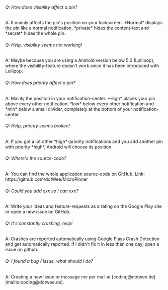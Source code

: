 <h6>Q: How does visibility affect a pin?</h6>
A: It mainly affects the pin's position on your lockscreen. *Normal* displays the pin like a normal notification, *private* hides the content-text and *secret* hides the whole pin.

<h6>Q: Help, visibility seems not working!</h6>
A: Maybe because you are using a Android version below 5.0 (Lollipop), where the visibility-feature doesn't work since it has been introduced with Lollipop.

<h6>Q: How does priority affect a pin?</h6>
A: Mainly the position in your notification-center. *High* places your pin above every other notification, *low* below every other notification and *min* below a small divider, completely at the bottom of your notification-center.

<h6>Q: Help, priority seems broken!</h6>
A: If you got a lot other *high*-priority notifications and you add another pin with priority *high*, Android will choose its position.

<h6>Q: Where's the source-code?</h6>
A: You can find the whole application source-code on GitHub. Link: https://github.com/dotWee/MicroPinner

<h6>Q: Could you add xxx so I can xxx?</h6>
A: Write your ideas and feature-requests as a rating on the Google Play site or open a new issue on GitHub.

<h6>Q: It's constantly crashing, help!</h6>
A: Crashes are reported automatically using Google Plays Crash Detection and get automatically reported. If I didn't fix it in less than one day, open a issue on github.

<h6>Q: I found a bug / issue, what should I do?</h6>
A: Creating a new Issue or message me per mail at [coding@dotwee.de](mailto:coding@dotwee.de).